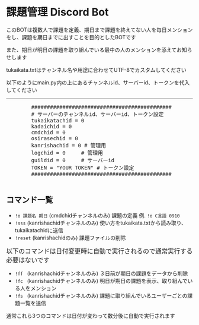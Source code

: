 <!DOCTYPE html>
<html>


<body>
    <h1>課題管理 Discord Bot</h1>
    <p>このBOTは複数人で課題を定義、期日まで課題を終えてない人を毎日メンションをし、課題を期日までに出すことを目的としたBOTです</p>
    <p>また、期日が明日の課題を取り組んでいる最中の人のメンションを添えてお知らせします</p>
    <p>tukaikata.txtはチャンネル名や用途に合わせてUTF-8でカスタムしてください</p>
    <p>以下のようにmain.py内の上にあるチャンネルid、サーバーid、トークンを代入してください</p>
    <hr>
    <pre>
        #############################################
        # サーバーのチャンネルid、サーバーid、トークン設定
        tukaikatachid = 0
        kadaichid = 0
        cmdchid = 0
        osirasechid = 0
        kanrishachid = 0 # 管理用
        logchid = 0     # 管理用
        guildid = 0     # サーバーid
        TOKEN = "YOUR TOKEN" # トークン設定
        #############################################
    </pre>
    <h2>コマンド一覧</h2>
    <ul>
        <li><code>!o 課題名 期日</code> (cmdchidチャンネルのみ) 課題の定義 例. <code>!o C言語 0910</code></li>
        <li><code>!sss</code> (kanrishachidチャンネルのみ) 使い方をtukaikata.txtから読み取り、tukaikatachidに送信</li>
        <li><code>!reset</code>  (kanrishachidのみ) 課題ファイルの削除</li>
    </ul>
    <p><big>以下のコマンドは日付変更時に自動で実行されるので通常実行する必要はないです</big></p>
    <ul>
        <li><code>!ff </code> (kanrishachidチャンネルのみ) ３日前が期日の課題をデータから削除</li>
        <li><code>!fc </code> (kanrishachidチャンネルのみ) 明日が期日の課題を表示、取り組んでいる人をメンション</li>
        <li><code>!fs </code> (kanrishachidチャンネルのみ) 課題に取り組んでいるユーザーごとの課題一覧を送信</li>
    </ul>
    <p>通常これら3つのコマンドは日付が変わって数分後に自動で実行されます</p>
</body>

</html>
